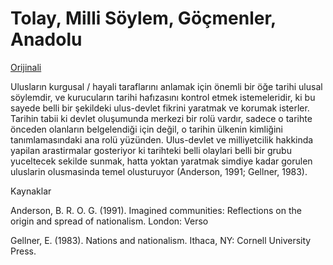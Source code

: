 # Tolay, Milli Söylem, Göçmenler, Anadolu

[Orijinali](../../../tr/2020/07/migrations-anatolia.md)

Ulusların kurgusal / hayali taraflarını anlamak için önemli bir öğe
tarihi ulusal söylemdir, ve kurucuların tarihi hafızasını kontrol
etmek istemeleridir, ki bu sayede belli bir şekildeki ulus-devlet
fikrini yaratmak ve korumak isterler. Tarihin tabii ki devlet
oluşumunda merkezi bir rolü vardır, sadece o tarihte önceden olanların
belgelendiği için değil, o tarihin ülkenin kimliğini tanımlamasındaki
ana rolü yüzünden. Ulus-devlet ve milliyetcilik hakkinda yapilan
arastirmalar gosteriyor ki tarihteki belli olaylari belli bir grubu
yuceltecek sekilde sunmak, hatta yoktan yaratmak simdiye kadar gorulen
uluslarin olusmasinda temel olusturuyor (Anderson, 1991; Gellner, 1983). 






Kaynaklar

Anderson, B. R. O. G. (1991). Imagined communities: Reflections on the origin and spread of nationalism.
London: Verso

Gellner, E. (1983). Nations and nationalism. Ithaca, NY: Cornell University Press.


















